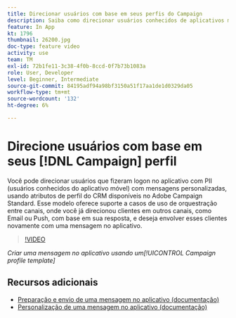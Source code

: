 ```yaml
---
title: Direcionar usuários com base em seus perfis do Campaign
description: Saiba como direcionar usuários conhecidos de aplicativos móveis com mensagens personalizadas com atributos de perfil do CRM.
feature: In App
kt: 1796
thumbnail: 26200.jpg
doc-type: feature video
activity: use
team: TM
exl-id: 72b1fe11-3c38-4f0b-8ccd-0f7b73b1083a
role: User, Developer
level: Beginner, Intermediate
source-git-commit: 84195adf94a98bf3150a51f17aa1de1d0329da05
workflow-type: tm+mt
source-wordcount: '132'
ht-degree: 6%

---
```


# Direcione usuários com base em seus [!DNL Campaign] perfil

Você pode direcionar usuários que fizeram logon no aplicativo com PII (usuários conhecidos do aplicativo móvel) com mensagens personalizadas, usando atributos de perfil do CRM disponíveis no Adobe Campaign Standard. Esse modelo oferece suporte a casos de uso de orquestração entre canais, onde você já direcionou clientes em outros canais, como Email ou Push, com base em sua resposta, e deseja envolver esses clientes novamente com uma mensagem no aplicativo.

>[!VIDEO](https://video.tv.adobe.com/v/26200?quality=12)

*Criar uma mensagem no aplicativo usando um[!UICONTROL Campaign profile template]*

## Recursos adicionais

* [Preparação e envio de uma mensagem no aplicativo (documentação)](https://experienceleague.adobe.com/docs/campaign-standard/using/communication-channels/in-app-messaging/preparing-and-sending-an-in-app-message.html?lang=en)
* [Personalização de uma mensagem no aplicativo (documentação)](https://experienceleague.adobe.com/docs/campaign-standard/using/communication-channels/in-app-messaging/customizing-an-in-app-message.html?lang=en)
